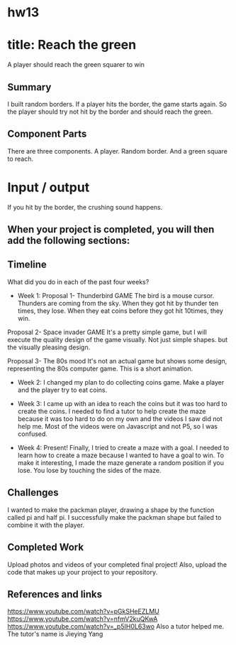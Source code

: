 # hw13


# title: Reach the green

A player should reach the green squarer to win

## Summary
I built random borders. If a player hits the border, the game starts again. So the player should try not hit by the border and should reach the green. 

## Component Parts
There are three components. 
A player. Random border. And a green square to reach. 

# Input / output
If you hit by the border, the crushing sound happens. 

## When your project is completed, you will then add the following sections:

## Timeline

What did you do in each of the past four weeks?

- Week 1: 
Proposal 1- Thunderbird GAME
The bird is a mouse cursor. Thunders are coming from the sky. When they got hit by thunder ten times, they lose. When they eat coins before they got hit 10times, they win.

Proposal 2- Space invader GAME
It's a pretty simple game, but I will execute the quality design of the game visually. Not just simple shapes. but the visually pleasing design. 

Proposal 3- The 80s mood
It's not an actual game but shows some design, representing the 80s computer game. This is a short animation.

- Week 2: I changed my plan to do collecting coins game. Make a player and the player try to eat coins. 

- Week 3: I came up with an idea to reach the coins but it was too hard to create the coins. I needed to find a tutor to help create the maze because it was too hard to do on my own and the videos I saw did not help me. Most of the videos were on Javascript and not P5, so I was confused.

- Week 4: Present! Finally, I tried to create a maze with a goal. I needed to learn how to create a maze because I wanted to have a goal to win. To make it interesting, I made the maze generate a random position if you lose. You lose by touching the sides of the maze.
 
## Challenges
I wanted to make the packman player, drawing a shape by the function called pi and half pi. I successfully make the packman shape but failed to combine it with the player. 

## Completed Work

Upload photos and videos of your completed final project!
Also, upload the code that makes up your project to your repository.

## References and links
https://www.youtube.com/watch?v=pGkSHeEZLMU
https://www.youtube.com/watch?v=nfmV2kuQKwA
https://www.youtube.com/watch?v=_p5IH0L63wo
Also a tutor helped me. The tutor's name is  Jieying Yang
